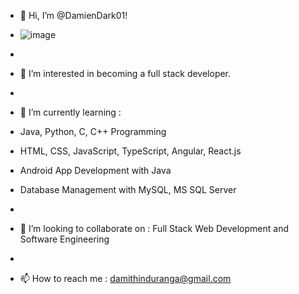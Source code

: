 - 👋 Hi, I’m @DamienDark01!
- ![image](https://user-images.githubusercontent.com/105861697/226199718-1249b610-07d7-416d-9007-27154a245903.png)

-
- 👀 I’m interested in becoming a full stack developer.
-
- 🌱 I’m currently learning :
- Java, Python, C, C++ Programming
- HTML, CSS, JavaScript, TypeScript, Angular, React.js
- Android App Development with Java
- Database Management with MySQL, MS SQL Server
-
- 💞️ I’m looking to collaborate on : Full Stack Web Development and Software Engineering
-
- 📫 How to reach me : damithinduranga@gmail.com

<!---
DamienDark01/DamienDark01 is a ✨ special ✨ repository because its `README.md` (this file) appears on your GitHub profile.
You can click the Preview link to take a look at your changes.
--->
